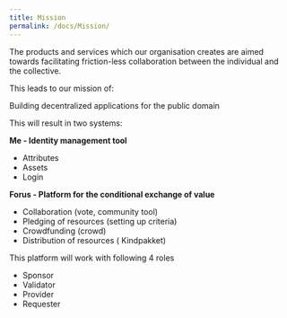```yaml
---
title: Mission
permalink: /docs/Mission/
---
```


The products and services which our organisation creates are aimed towards facilitating friction-less collaboration between the individual and the collective.

This leads to our mission of:

Building decentralized applications for the public domain

This will result in two systems:

**Me - Identity management tool**

- Attributes
- Assets
- Login

**Forus - Platform for the conditional exchange of value**

- Collaboration (vote, community tool)
- Pledging of resources (setting up criteria)
- Crowdfunding (crowd)
- Distribution of resources ( Kindpakket)

This platform will work with following 4 roles

- Sponsor
- Validator
- Provider
- Requester

